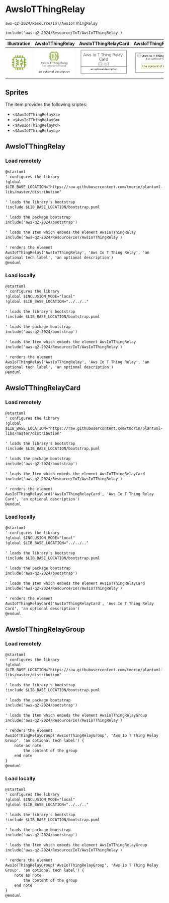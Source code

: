 # AwsIoTThingRelay


```text
aws-q2-2024/Resource/IoT/AwsIoTThingRelay
```

```text
include('aws-q2-2024/Resource/IoT/AwsIoTThingRelay')
```



| Illustration | AwsIoTThingRelay | AwsIoTThingRelayCard | AwsIoTThingRelayGroup |
| :---: | :---: | :---: | :---: |
| ![illustration for Illustration](../../../aws-q2-2024/Resource/IoT/AwsIoTThingRelay.png) | ![illustration for AwsIoTThingRelay](../../../aws-q2-2024/Resource/IoT/AwsIoTThingRelay.Local.png) | ![illustration for AwsIoTThingRelayCard](../../../aws-q2-2024/Resource/IoT/AwsIoTThingRelayCard.Local.png) | ![illustration for AwsIoTThingRelayGroup](../../../aws-q2-2024/Resource/IoT/AwsIoTThingRelayGroup.Local.png) |



## Sprites
The item provides the following sriptes:

- `<$AwsIoTThingRelayXs>`
- `<$AwsIoTThingRelaySm>`
- `<$AwsIoTThingRelayMd>`
- `<$AwsIoTThingRelayLg>`





## AwsIoTThingRelay

### Load remotely
```plantuml
@startuml
' configures the library
!global $LIB_BASE_LOCATION="https://raw.githubusercontent.com/tmorin/plantuml-libs/master/distribution"

' loads the library's bootstrap
!include $LIB_BASE_LOCATION/bootstrap.puml

' loads the package bootstrap
include('aws-q2-2024/bootstrap')

' loads the Item which embeds the element AwsIoTThingRelay
include('aws-q2-2024/Resource/IoT/AwsIoTThingRelay')

' renders the element
AwsIoTThingRelay('AwsIoTThingRelay', 'Aws Io T Thing Relay', 'an optional tech label', 'an optional description')
@enduml
```

### Load locally
```plantuml
@startuml
' configures the library
!global $INCLUSION_MODE="local"
!global $LIB_BASE_LOCATION="../../.."

' loads the library's bootstrap
!include $LIB_BASE_LOCATION/bootstrap.puml

' loads the package bootstrap
include('aws-q2-2024/bootstrap')

' loads the Item which embeds the element AwsIoTThingRelay
include('aws-q2-2024/Resource/IoT/AwsIoTThingRelay')

' renders the element
AwsIoTThingRelay('AwsIoTThingRelay', 'Aws Io T Thing Relay', 'an optional tech label', 'an optional description')
@enduml
```

## AwsIoTThingRelayCard

### Load remotely
```plantuml
@startuml
' configures the library
!global $LIB_BASE_LOCATION="https://raw.githubusercontent.com/tmorin/plantuml-libs/master/distribution"

' loads the library's bootstrap
!include $LIB_BASE_LOCATION/bootstrap.puml

' loads the package bootstrap
include('aws-q2-2024/bootstrap')

' loads the Item which embeds the element AwsIoTThingRelayCard
include('aws-q2-2024/Resource/IoT/AwsIoTThingRelay')

' renders the element
AwsIoTThingRelayCard('AwsIoTThingRelayCard', 'Aws Io T Thing Relay Card', 'an optional description')
@enduml
```

### Load locally
```plantuml
@startuml
' configures the library
!global $INCLUSION_MODE="local"
!global $LIB_BASE_LOCATION="../../.."

' loads the library's bootstrap
!include $LIB_BASE_LOCATION/bootstrap.puml

' loads the package bootstrap
include('aws-q2-2024/bootstrap')

' loads the Item which embeds the element AwsIoTThingRelayCard
include('aws-q2-2024/Resource/IoT/AwsIoTThingRelay')

' renders the element
AwsIoTThingRelayCard('AwsIoTThingRelayCard', 'Aws Io T Thing Relay Card', 'an optional description')
@enduml
```

## AwsIoTThingRelayGroup

### Load remotely
```plantuml
@startuml
' configures the library
!global $LIB_BASE_LOCATION="https://raw.githubusercontent.com/tmorin/plantuml-libs/master/distribution"

' loads the library's bootstrap
!include $LIB_BASE_LOCATION/bootstrap.puml

' loads the package bootstrap
include('aws-q2-2024/bootstrap')

' loads the Item which embeds the element AwsIoTThingRelayGroup
include('aws-q2-2024/Resource/IoT/AwsIoTThingRelay')

' renders the element
AwsIoTThingRelayGroup('AwsIoTThingRelayGroup', 'Aws Io T Thing Relay Group', 'an optional tech label') {
    note as note
        the content of the group
    end note
}
@enduml
```

### Load locally
```plantuml
@startuml
' configures the library
!global $INCLUSION_MODE="local"
!global $LIB_BASE_LOCATION="../../.."

' loads the library's bootstrap
!include $LIB_BASE_LOCATION/bootstrap.puml

' loads the package bootstrap
include('aws-q2-2024/bootstrap')

' loads the Item which embeds the element AwsIoTThingRelayGroup
include('aws-q2-2024/Resource/IoT/AwsIoTThingRelay')

' renders the element
AwsIoTThingRelayGroup('AwsIoTThingRelayGroup', 'Aws Io T Thing Relay Group', 'an optional tech label') {
    note as note
        the content of the group
    end note
}
@enduml
```

